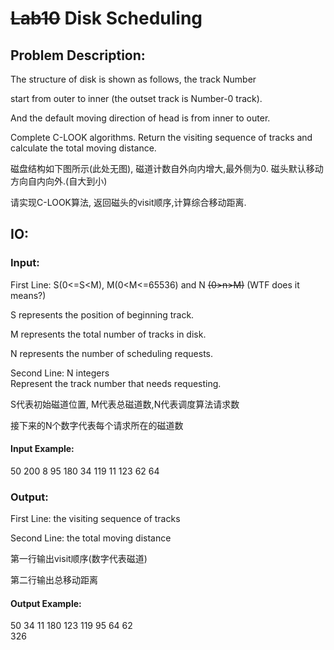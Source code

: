 # <del>Lab10</del> Disk Scheduling

## Problem Description:

The structure of disk is shown as follows, the track Number

start from outer to inner (the outset track is Number-0 track).

And the default moving direction of head is from inner to outer.

Complete C-LOOK algorithms. Return the visiting sequence of tracks and calculate the total moving distance.

磁盘结构如下图所示(此处无图), 磁道计数自外向内增大,最外侧为0. 磁头默认移动方向自内向外.(自大到小)

请实现C-LOOK算法, 返回磁头的visit顺序,计算综合移动距离.

## IO:

### Input:

First Line: S(0<=S<M), M(0<M<=65536) and N <del>(0>n>M)</del> (WTF does it means?)

S represents the position of beginning track.

M represents the total number of tracks in disk.

N represents the number of scheduling requests.

Second Line: N integers  
Represent the track number that needs requesting.

S代表初始磁道位置, M代表总磁道数,N代表调度算法请求数

接下来的N个数字代表每个请求所在的磁道数

#### Input Example:

50 200 8 95 180 34 119 11 123 62 64

### Output:

First Line: the visiting sequence of tracks

Second Line: the total moving distance

第一行输出visit顺序(数字代表磁道)

第二行输出总移动距离

#### Output Example:

50 34 11 180 123 119 95 64 62  
326
